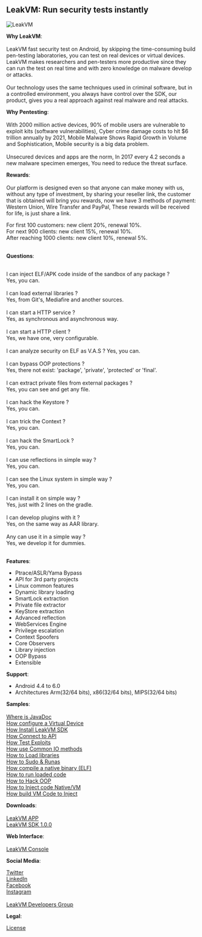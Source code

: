 <h2>LeakVM: Run security tests instantly</h2>

![LeakVM](LeakVM.jpg)

<b>Why LeakVM</b>:<br><br>
LeakVM fast security test on Android, by skipping the time-consuming build pen-testing laboratories, you can test on real devices or virtual devices. LeakVM makes researchers and pen-testers more productive since they can run the test on real time and with zero knowledge on malware develop or attacks.<br><br>Our technology uses the same techniques used in criminal software, but in a controlled environment, you always have control over the SDK, our product, gives you a real approach against real malware and real attacks.

<b>Why Pentesting</b>:<br><br>
With 2000 million active devices, 90% of mobile users are vulnerable to exploit kits (software vulnerabilities), Cyber crime damage costs to hit $6 trillion annually by 2021, Mobile Malware Shows Rapid Growth in Volume and Sophistication, Mobile security is a big data problem.</br></br>Unsecured devices and apps are the norm, In 2017 every 4.2 seconds a new malware specimen emerges, You need to reduce the threat surface.

<b>Rewards</b>:<br><br>
Our platform is designed even so that anyone can make money with us, without any type of investment, by sharing your reseller link, the customer that is obtained will bring you rewards, now we have 3 methods of payment: Western Union, Wire Transfer and PayPal, These rewards will be received for life, is just share a link.<br>

For first 100 customers: new client 20%, renewal 10%.<br>
For next 900 clients: new client 15%, renewal 10%.<br>
After reaching 1000 clients: new client 10%, renewal 5%.<br><br>

<b>Questions</b>:<br><br>

I can inject ELF/APK code inside of the sandbox of any package ?<br>
Yes, you can.<br>
<br>
I can load external libraries ?<br>
Yes, from  Git's, Mediafire and another sources.<br>
<br>
I can start a HTTP service ?<br>
Yes, as synchronous and asynchronous way.<br>
<br>
I can start a HTTP client ?<br>
Yes, we have one, very configurable.<br>
<br>
I can analyze security on ELF as V.A.S ?
Yes, you can.<br>
<br>
I can bypass OOP protections ?<br>
Yes, there not exist: 'package', 'private', 'protected' or 'final'.<br>
<br>
I can extract private files from external packages ?<br>
Yes, you can see and get any file.<br>
<br>
I can hack the Keystore ?<br>
Yes, you can.<br>
<br>
I can trick the Context ?<br>
Yes, you can.<br>
<br>
I can hack the SmartLock ?<br>
Yes, you can.<br>
<br>
I can use reflections in simple way ?<br>
Yes, you can.<br>
<br>
I can see the Linux system in simple way ?<br>
Yes, you can.<br>
<br>
I can install it on simple way ?<br>
Yes, just with 2 lines on the gradle.<br>
<br>
I can develop plugins with it ?<br>
Yes, on the same way as AAR library.<br>
<br>
Any can use it in a simple way ?<br>
Yes, we develop it for dummies.<br><br>

<b>Features</b>:<br>
* Ptrace/ASLR/Yama Bypass<br>
* API for 3rd party projects<br>
* Linux common features<br>
* Dynamic library loading<br>
* SmartLock extraction<br>
* Private file extractor<br>
* KeyStore extraction<br>
* Advanced reflection<br>
* WebServices Engine<br>
* Privilege escalation<br>
* Context Spoofers<br>
* Core Observers<br>
* Library injection<br>
* OOP Bypass<br>
* Extensible<br>


<b>Support</b>:<br>
* Android 4.4 to 6.0<br>
* Architectures Arm(32/64 bits), x86(32/64 bits), MIPS(32/64 bits)<br>

<b>Samples</b>:<br><br>
[Where is JavaDoc](https://xekricorp.github.io/LeakVM/javadoc/)<br>
[How configure a Virtual Device](https://gist.github.com/XekriCorp/7bc99bcf4f23dd05ac7e3b9f70396079)<br>
[How Install LeakVM SDK](https://gist.github.com/XekriCorp/b46894288f8f432018d0b80b3ea8a5fc)<br>
[How Connect to API](https://gist.github.com/XekriCorp/c4430242004d73cc534bff243aa9a025)<br>
[How Test Exploits](https://gist.github.com/XekriCorp/4de3d0246f4d88ee4d8198a8acd3c2e7)<br>
[How use Common IO methods](https://gist.github.com/XekriCorp/3d23cd5fb179d1dd13b5b83ba61c68cc)<br>
[How to Load libraries](https://gist.github.com/XekriCorp/548e9e18116b076227fe285cd03f02eb)<br>
[How to Sudo & Runas](https://gist.github.com/XekriCorp/cb0f162076f1a2404b60abbf93ac544c)<br>
[How compile a native binary (ELF)](https://gist.github.com/XekriCorp/8a426695764d166f85acb9a22cfe8062)<br>
[How to run loaded code](https://gist.github.com/XekriCorp/ff2970fcecb03f6f735783f97f2261f2)<br>
[How to Hack OOP](https://gist.github.com/XekriCorp/2d5f14c241101fa07028c78f5d087d36)<br>
[How to Inject code Native/VM](https://gist.github.com/XekriCorp/e4fa7581222891150b23a4f4af80e22d)<br>
[How build VM Code to Inject](https://gist.github.com/XekriCorp/8b3d8ff430eecc56701af704cfcfcb7a)<br>

<b>Downloads</b>:<br><br>
[LeakVM APP](https://raw.githubusercontent.com/XekriCorp/LeakVM/master/downloads/LeakVM_1_0_1.apk)<br>
[LeakVM SDK 1.0.0](https://raw.githubusercontent.com/XekriCorp/LeakVM/master/maven/com/xekri/leakvm/sdk/1.0.0/sdk-1.0.0.aar)<br>

<b>Web Interface</b>:<br><br>
[LeakVM Console](https://xekricorp.com/leakvm/)<br>

<b>Social Media</b>:<br>

[Twitter](https://twitter.com/XekriCorp/)<br>
[LinkedIn](https://www.linkedin.com/company/xekricorp/)<br>
[Facebook](https://www.facebook.com/XekriCorp/)<br>
[Instagram](https://www.instagram.com/xekricorp/)<br>
<br>[LeakVM Developers Group](https://www.facebook.com/groups/316531135529940/)<br>

<b>Legal</b>:<br>

[License](https://raw.githubusercontent.com/XekriCorp/LeakVM/master/LICENSE)<br><br>
